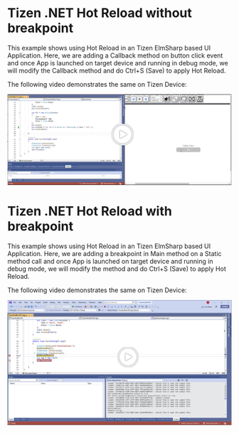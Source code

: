# Tizen .NET Hot Reload without breakpoint

This example shows using Hot Reload in an Tizen ElmSharp based UI Application.
Here, we are adding a Callback method on button click event and once App is launched on target device and running in debug mode, we will modify the
Callback method and do Ctrl+S (Save) to apply Hot Reload.

The following video demonstrates the same on Tizen Device:

[![Hotreload Example Video](media/hotreload_without_bp.png)](media/Hotreload_Without_Breakpoint.mp4 "Hotreload Example Video")


# Tizen .NET Hot Reload with breakpoint

This example shows using Hot Reload in an Tizen ElmSharp based UI Application.
Here, we are adding a breakpoint in Main method on a Static method call and once App is launched on target device and running in debug mode, we will modify the
method and do Ctrl+S (Save) to apply Hot Reload.

The following video demonstrates the same on Tizen Device:

[![Hotreload Example Video](media/hotreload_with_bp.png)](media/Hotreload_With_Breakpoint.mp4 "Hotreload Example Video")



